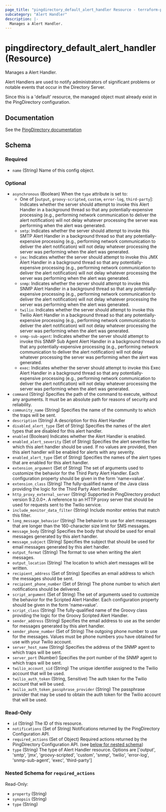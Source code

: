 ```yaml
---
page_title: "pingdirectory_default_alert_handler Resource - terraform-provider-pingdirectory"
subcategory: "Alert Handler"
description: |-
  Manages a Alert Handler.
---
```


# pingdirectory_default_alert_handler (Resource)

Manages a Alert Handler.

Alert Handlers are used to notify administrators of significant problems or notable events that occur in the Directory Server.

Since this is a 'default' resource, the managed object must already exist in the PingDirectory configuration.



## Documentation
See the [PingDirectory documentation](https://docs.pingidentity.com/r/en-us/pingdirectory-93/pd_sync_alert_handlers)

<!-- schema generated by tfplugindocs -->
## Schema

### Required

- `name` (String) Name of this config object.

### Optional

- `asynchronous` (Boolean) When the `type` attribute is set to:
  - One of [`output`, `groovy-scripted`, `custom`, `error-log`, `third-party`]: Indicates whether the server should attempt to invoke this Alert Handler in a background thread so that any potentially-expensive processing (e.g., performing network communication to deliver the alert notification) will not delay whatever processing the server was performing when the alert was generated.
  - `smtp`: Indicates whether the server should attempt to invoke this SMTP Alert Handler in a background thread so that any potentially-expensive processing (e.g., performing network communication to deliver the alert notification) will not delay whatever processing the server was performing when the alert was generated.
  - `jmx`: Indicates whether the server should attempt to invoke this JMX Alert Handler in a background thread so that any potentially-expensive processing (e.g., performing network communication to deliver the alert notification) will not delay whatever processing the server was performing when the alert was generated.
  - `snmp`: Indicates whether the server should attempt to invoke this SNMP Alert Handler in a background thread so that any potentially-expensive processing (e.g., performing network communication to deliver the alert notification) will not delay whatever processing the server was performing when the alert was generated.
  - `twilio`: Indicates whether the server should attempt to invoke this Twilio Alert Handler in a background thread so that any potentially-expensive processing (e.g., performing network communication to deliver the alert notification) will not delay whatever processing the server was performing when the alert was generated.
  - `snmp-sub-agent`: Indicates whether the server should attempt to invoke this SNMP Sub Agent Alert Handler in a background thread so that any potentially-expensive processing (e.g., performing network communication to deliver the alert notification) will not delay whatever processing the server was performing when the alert was generated.
  - `exec`: Indicates whether the server should attempt to invoke this Exec Alert Handler in a background thread so that any potentially-expensive processing (e.g., performing network communication to deliver the alert notification) will not delay whatever processing the server was performing when the alert was generated.
- `command` (String) Specifies the path of the command to execute, without any arguments. It must be an absolute path for reasons of security and reliability.
- `community_name` (String) Specifies the name of the community to which the traps will be sent.
- `description` (String) A description for this Alert Handler
- `disabled_alert_type` (Set of String) Specifies the names of the alert types that are disabled for this alert handler.
- `enabled` (Boolean) Indicates whether the Alert Handler is enabled.
- `enabled_alert_severity` (Set of String) Specifies the alert severities for which this alert handler should be used. If no values are provided, then this alert handler will be enabled for alerts with any severity.
- `enabled_alert_type` (Set of String) Specifies the names of the alert types that are enabled for this alert handler.
- `extension_argument` (Set of String) The set of arguments used to customize the behavior for the Third Party Alert Handler. Each configuration property should be given in the form 'name=value'.
- `extension_class` (String) The fully-qualified name of the Java class providing the logic for the Third Party Alert Handler.
- `http_proxy_external_server` (String) Supported in PingDirectory product version 9.2.0.0+. A reference to an HTTP proxy server that should be used for requests sent to the Twilio service.
- `include_monitor_data_filter` (String) Include monitor entries that match this filter.
- `long_message_behavior` (String) The behavior to use for alert messages that are longer than the 160-character size limit for SMS messages.
- `message_body` (String) Specifies the body that should be used for email messages generated by this alert handler.
- `message_subject` (String) Specifies the subject that should be used for email messages generated by this alert handler.
- `output_format` (String) The format to use when writing the alert messages.
- `output_location` (String) The location to which alert messages will be written.
- `recipient_address` (Set of String) Specifies an email address to which the messages should be sent.
- `recipient_phone_number` (Set of String) The phone number to which alert notifications should be delivered.
- `script_argument` (Set of String) The set of arguments used to customize the behavior for the Scripted Alert Handler. Each configuration property should be given in the form 'name=value'.
- `script_class` (String) The fully-qualified name of the Groovy class providing the logic for the Groovy Scripted Alert Handler.
- `sender_address` (String) Specifies the email address to use as the sender for messages generated by this alert handler.
- `sender_phone_number` (Set of String) The outgoing phone number to use for the messages. Values must be phone numbers you have obtained for use with your Twilio account.
- `server_host_name` (String) Specifies the address of the SNMP agent to which traps will be sent.
- `server_port` (Number) Specifies the port number of the SNMP agent to which traps will be sent.
- `twilio_account_sid` (String) The unique identifier assigned to the Twilio account that will be used.
- `twilio_auth_token` (String, Sensitive) The auth token for the Twilio account that will be used.
- `twilio_auth_token_passphrase_provider` (String) The passphrase provider that may be used to obtain the auth token for the Twilio account that will be used.

### Read-Only

- `id` (String) The ID of this resource.
- `notifications` (Set of String) Notifications returned by the PingDirectory Configuration API.
- `required_actions` (Set of Object) Required actions returned by the PingDirectory Configuration API. (see [below for nested schema](#nestedatt--required_actions))
- `type` (String) The type of Alert Handler resource. Options are ['output', 'smtp', 'jmx', 'groovy-scripted', 'custom', 'snmp', 'twilio', 'error-log', 'snmp-sub-agent', 'exec', 'third-party']

<a id="nestedatt--required_actions"></a>
### Nested Schema for `required_actions`

Read-Only:

- `property` (String)
- `synopsis` (String)
- `type` (String)



